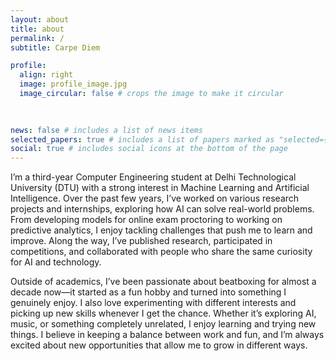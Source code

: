 ```yaml
---
layout: about
title: about
permalink: /
subtitle: Carpe Diem

profile:
  align: right
  image: profile_image.jpg
  image_circular: false # crops the image to make it circular
 
    

news: false # includes a list of news items
selected_papers: true # includes a list of papers marked as "selected={true}"
social: true # includes social icons at the bottom of the page
---
```


I’m a third-year Computer Engineering student at Delhi Technological University (DTU) with a strong interest in Machine Learning and Artificial Intelligence. Over the past few years, I’ve worked on various research projects and internships, exploring how AI can solve real-world problems. From developing models for online exam proctoring to working on predictive analytics, I enjoy tackling challenges that push me to learn and improve. Along the way, I’ve published research, participated in competitions, and collaborated with people who share the same curiosity for AI and technology.  

Outside of academics, I’ve been passionate about beatboxing for almost a decade now—it started as a fun hobby and turned into something I genuinely enjoy. I also love experimenting with different interests and picking up new skills whenever I get the chance. Whether it’s exploring AI, music, or something completely unrelated, I enjoy learning and trying new things. I believe in keeping a balance between work and fun, and I’m always excited about new opportunities that allow me to grow in different ways.


